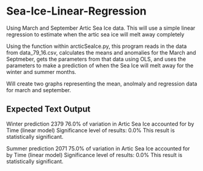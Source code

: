# Sea-Ice-Linear-Regression

Using March and September Artic Sea Ice data. This will use a simple linear regression to estimate when the artic sea ice will melt away completely

Using the function within arcticSeaIce.py, this program reads in the data from data_79_16.csv, calculates the means and anomalies for the March and Septmeber, gets the parameters from that data using OLS, and uses the parameters to make a prediction of when the Sea Ice will melt away for the winter and summer months. 

Will create two graphs representing the mean, anolmaly and regression data for march and september.


## Expected Text Output
Winter prediction 2379
76.0% of variation in Artic Sea Ice accounted for by Time (linear model)
Significance level of results: 0.0%
This result is statistically significant.

Summer prediction 2071
75.0% of variation in Artic Sea Ice accounted for by Time (linear model)
Significance level of results: 0.0%
This result is statistically significant.